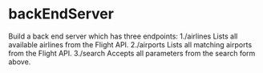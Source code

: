 # backEndServer
Build a back end server which has three endpoints: 
 1./airlines Lists all available airlines from the Flight API. 
 2./airports Lists all matching airports from the Flight API. 
 3./search Accepts all parameters from the search form above.
